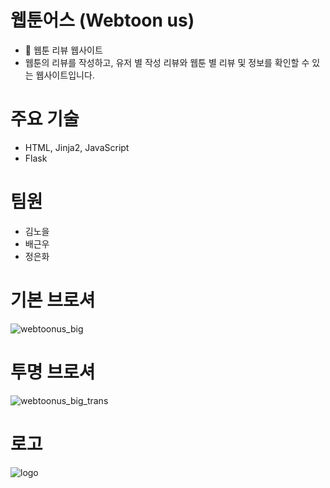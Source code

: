 # 웹툰어스 (Webtoon us)
- 📖 웹툰 리뷰 웹사이트
- 웹툰의 리뷰를 작성하고, 유저 별 작성 리뷰와 웹툰 별 리뷰 및 정보를 확인할 수 있는 웹사이트입니다.

# 주요 기술
- HTML, Jinja2, JavaScript
- Flask

# 팀원
- 김노을
- 배근우
- 정은화

# 기본 브로셔
![webtoonus_big](https://github.com/23thTeam/webtoon-review_project/assets/58466648/a650cd4f-78c0-4fc7-acf1-381b9e934dff)

# 투명 브로셔
![webtoonus_big_trans](https://github.com/23thTeam/webtoon-review_project/assets/58466648/b9930d6c-aaf5-4a51-9855-3edda4a5a5e1)

# 로고
![logo](https://github.com/23thTeam/webtoon-review_project/assets/58466648/c16125f2-6d88-4c35-bc87-e6e80165c8e3)

